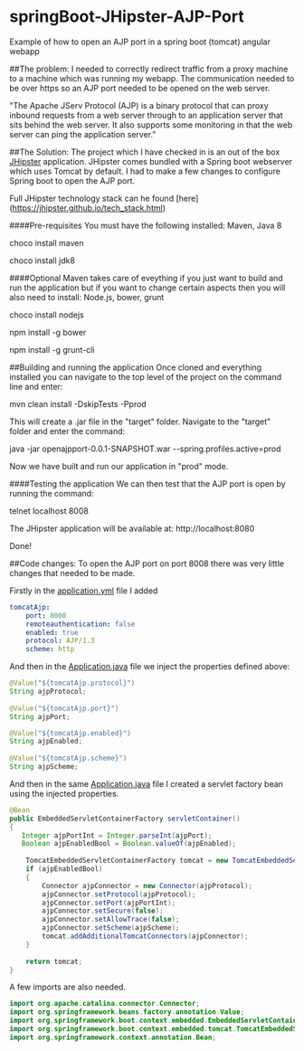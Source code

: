 # springBoot-JHipster-AJP-Port
Example of how to open an AJP port in a spring boot (tomcat) angular webapp

##The problem:
I needed to correctly redirect traffic from a proxy machine to a machine which was running my webapp. The communication needed to be over https so an AJP port needed to be opened on the web server.

"The Apache JServ Protocol (AJP) is a binary protocol that can proxy inbound requests from a web server through to an application server that sits behind the web server. It also supports some monitoring in that the web server can ping the application server."

##The Solution:
The project which I have checked in is an out of the box [JHipster](https://jhipster.github.io/) application. JHipster comes bundled with a Spring boot webserver which uses Tomcat by default. I had to make a few changes to configure Spring boot to open the AJP port.

Full JHipster technology stack can he found [here] (https://jhipster.github.io/tech_stack.html)

####Pre-requisites
You must have the following installed: Maven, Java 8

choco install maven

choco install jdk8

####Optional
Maven takes care of eveything if you just want to build and run the application but if you want to change certain aspects then you will also need to install: Node.js, bower, grunt

choco install nodejs

npm install -g bower

npm install -g grunt-cli

##Building and running the application
Once cloned and everything installed you can navigate to the top level of the project on the command line and enter:

mvn clean install -DskipTests -Pprod

This will create a .jar file in the "target" folder. Navigate to the "target" folder and enter the command:

java -jar openajpport-0.0.1-SNAPSHOT.war --spring.profiles.active=prod

Now we have built and run our application in "prod" mode.

####Testing the application
We can then test that the AJP port is open by running the command:

telnet localhost 8008

The JHipster application will be available at: http://localhost:8080

Done!

##Code changes:
To open the AJP port on port 8008 there was very little changes that needed to be made.

Firstly in the [application.yml](/src/main/resources/config/application.yml) file I added 

```yml
tomcatAjp:
    port: 8008
    remoteauthentication: false
    enabled: true   
    protocol: AJP/1.3
    scheme: http
```

And then in the [Application.java](/src/main/java/mark/quinn/Application.java) file we inject the properties defined above:

```java
@Value("${tomcatAjp.protocol}")
String ajpProtocol;
    
@Value("${tomcatAjp.port}")
String ajpPort;

@Value("${tomcatAjp.enabled}")
String ajpEnabled;     
    
@Value("${tomcatAjp.scheme}")
String ajpScheme;
```    
  
And then in the same [Application.java](/src/main/java/mark/quinn/Application.java) file I created a servlet factory bean using the injected properties.
    
```java
@Bean
public EmbeddedServletContainerFactory servletContainer() 
{
   Integer ajpPortInt = Integer.parseInt(ajpPort);
   Boolean ajpEnabledBool = Boolean.valueOf(ajpEnabled);    
    
    TomcatEmbeddedServletContainerFactory tomcat = new TomcatEmbeddedServletContainerFactory();
    if (ajpEnabledBool)
    {
        Connector ajpConnector = new Connector(ajpProtocol);
        ajpConnector.setProtocol(ajpProtocol);
        ajpConnector.setPort(ajpPortInt);
        ajpConnector.setSecure(false);
        ajpConnector.setAllowTrace(false);
        ajpConnector.setScheme(ajpScheme);
        tomcat.addAdditionalTomcatConnectors(ajpConnector);
    }
    
    return tomcat;
}
```   

A few imports are also needed.

```java
import org.apache.catalina.connector.Connector;
import org.springframework.beans.factory.annotation.Value;
import org.springframework.boot.context.embedded.EmbeddedServletContainerFactory;
import org.springframework.boot.context.embedded.tomcat.TomcatEmbeddedServletContainerFactory;
import org.springframework.context.annotation.Bean;
```   

